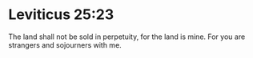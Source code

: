 # Leviticus 25:23

The land shall not be sold in perpetuity, for the land is mine. For you are strangers and sojourners with me.
